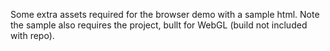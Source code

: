 Some extra assets required for the browser demo with a sample html. Note the sample also requires the project, bullt for WebGL (build not included with repo).